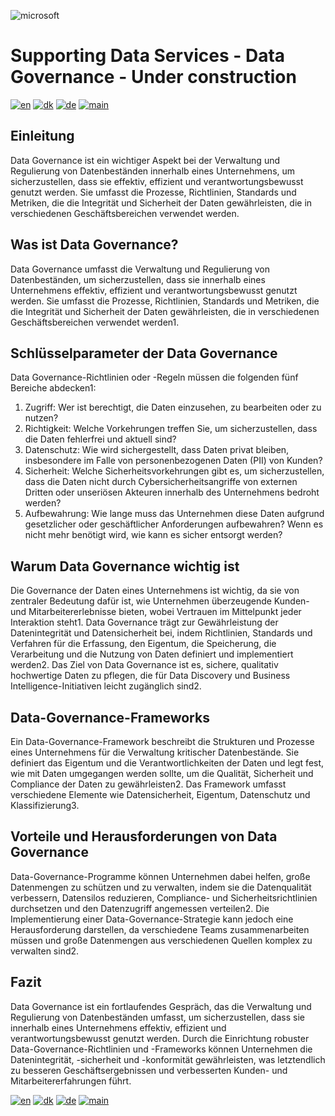 ![microsoft](../images/microsoft.png)

# Supporting Data Services - Data Governance - Under construction

[![en](https://img.shields.io/badge/lang-en-red.svg)](DataGovernance.md)
[![dk](https://img.shields.io/badge/lang-dk-green.svg)](DataGovernance-da.md)
[![de](https://img.shields.io/badge/lang-de-yellow.svg)](DataGovernance-de.md)
[![main](https://img.shields.io/badge/main-document-blue.svg)](../../README.md)

## Einleitung

Data Governance ist ein wichtiger Aspekt bei der Verwaltung und Regulierung von Datenbeständen innerhalb eines Unternehmens, um sicherzustellen, dass sie effektiv, effizient und verantwortungsbewusst genutzt werden. Sie umfasst die Prozesse, Richtlinien, Standards und Metriken, die die Integrität und Sicherheit der Daten gewährleisten, die in verschiedenen Geschäftsbereichen verwendet werden.

## Was ist Data Governance?

Data Governance umfasst die Verwaltung und Regulierung von Datenbeständen, um sicherzustellen, dass sie innerhalb eines Unternehmens effektiv, effizient und verantwortungsbewusst genutzt werden. Sie umfasst die Prozesse, Richtlinien, Standards und Metriken, die die Integrität und Sicherheit der Daten gewährleisten, die in verschiedenen Geschäftsbereichen verwendet werden1.

## Schlüsselparameter der Data Governance

Data Governance-Richtlinien oder -Regeln müssen die folgenden fünf Bereiche abdecken1:

1) Zugriff: Wer ist berechtigt, die Daten einzusehen, zu bearbeiten oder zu nutzen?
2) Richtigkeit: Welche Vorkehrungen treffen Sie, um sicherzustellen, dass die Daten fehlerfrei und aktuell sind?
3) Datenschutz: Wie wird sichergestellt, dass Daten privat bleiben, insbesondere im Falle von personenbezogenen Daten (PII) von Kunden?
4) Sicherheit: Welche Sicherheitsvorkehrungen gibt es, um sicherzustellen, dass die Daten nicht durch Cybersicherheitsangriffe von externen Dritten oder unseriösen Akteuren innerhalb des Unternehmens bedroht werden?
5) Aufbewahrung: Wie lange muss das Unternehmen diese Daten aufgrund gesetzlicher oder geschäftlicher Anforderungen aufbewahren? Wenn es nicht mehr benötigt wird, wie kann es sicher entsorgt werden?

## Warum Data Governance wichtig ist

Die Governance der Daten eines Unternehmens ist wichtig, da sie von zentraler Bedeutung dafür ist, wie Unternehmen überzeugende Kunden- und Mitarbeitererlebnisse bieten, wobei Vertrauen im Mittelpunkt jeder Interaktion steht1. Data Governance trägt zur Gewährleistung der Datenintegrität und Datensicherheit bei, indem Richtlinien, Standards und Verfahren für die Erfassung, den Eigentum, die Speicherung, die Verarbeitung und die Nutzung von Daten definiert und implementiert werden2. Das Ziel von Data Governance ist es, sichere, qualitativ hochwertige Daten zu pflegen, die für Data Discovery und Business Intelligence-Initiativen leicht zugänglich sind2.

## Data-Governance-Frameworks

Ein Data-Governance-Framework beschreibt die Strukturen und Prozesse eines Unternehmens für die Verwaltung kritischer Datenbestände. Sie definiert das Eigentum und die Verantwortlichkeiten der Daten und legt fest, wie mit Daten umgegangen werden sollte, um die Qualität, Sicherheit und Compliance der Daten zu gewährleisten2. Das Framework umfasst verschiedene Elemente wie Datensicherheit, Eigentum, Datenschutz und Klassifizierung3.

## Vorteile und Herausforderungen von Data Governance

Data-Governance-Programme können Unternehmen dabei helfen, große Datenmengen zu schützen und zu verwalten, indem sie die Datenqualität verbessern, Datensilos reduzieren, Compliance- und Sicherheitsrichtlinien durchsetzen und den Datenzugriff angemessen verteilen2. Die Implementierung einer Data-Governance-Strategie kann jedoch eine Herausforderung darstellen, da verschiedene Teams zusammenarbeiten müssen und große Datenmengen aus verschiedenen Quellen komplex zu verwalten sind2.

## Fazit

Data Governance ist ein fortlaufendes Gespräch, das die Verwaltung und Regulierung von Datenbeständen umfasst, um sicherzustellen, dass sie innerhalb eines Unternehmens effektiv, effizient und verantwortungsbewusst genutzt werden. Durch die Einrichtung robuster Data-Governance-Richtlinien und -Frameworks können Unternehmen die Datenintegrität, -sicherheit und -konformität gewährleisten, was letztendlich zu besseren Geschäftsergebnissen und verbesserten Kunden- und Mitarbeitererfahrungen führt.


[![en](https://img.shields.io/badge/lang-en-red.svg)](DataGovernance.md)
[![dk](https://img.shields.io/badge/lang-dk-green.svg)](DataGovernance-da.md)
[![de](https://img.shields.io/badge/lang-de-yellow.svg)](DataGovernance-de.md)
[![main](https://img.shields.io/badge/main-document-blue.svg)](../../README.md)

